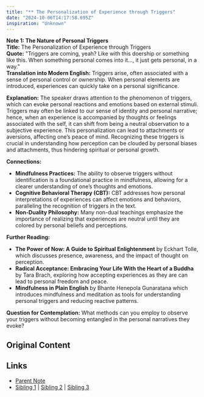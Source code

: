 ```yaml
---
title: "** The Personalization of Experience through Triggers"
date: "2024-10-06T14:17:58.695Z"
inspiration: "Unknown"
---
```


  
**Note 1: The Nature of Personal Triggers**  
**Title:** The Personalization of Experience through Triggers  
**Quote:** "Triggers are coming, yeah? Like with this doership or something like this. When something personal comes into it..., it just gets personal, in a way."  
**Translation into Modern English:** Triggers arise, often associated with a sense of personal control or ownership. When personal elements are introduced, experiences can quickly take on a personal significance.  

**Explanation:** The speaker draws attention to the phenomenon of triggers, which can evoke personal reactions and emotions based on external stimuli. Triggers may often be linked to our sense of identity and personal narrative; hence, when an experience is accompanied by thoughts or feelings associated with the self, it can shift from being a neutral observation to a subjective experience. This personalization can lead to attachments or aversions, affecting one’s peace of mind. Recognizing these triggers is crucial in understanding how perception can be clouded by personal biases and attachments, thus hindering spiritual or personal growth.  

**Connections:**  
- **Mindfulness Practices:** The ability to observe triggers without identification is a foundational practice in mindfulness, allowing for a clearer understanding of one’s thoughts and emotions.  
- **Cognitive Behavioral Therapy (CBT):** CBT addresses how personal interpretations of experiences can affect emotions and behaviors, paralleling the recognition of triggers in the text.  
- **Non-Duality Philosophy:** Many non-dual teachings emphasize the importance of realizing that experiences are neutral until they are colored by personal beliefs and perceptions.  

**Further Reading:**  
- **The Power of Now: A Guide to Spiritual Enlightenment** by Eckhart Tolle, which discusses presence, awareness, and the impact of thought on perception.  
- **Radical Acceptance: Embracing Your Life With the Heart of a Buddha** by Tara Brach, exploring how accepting experiences as they are can lead to personal freedom and peace.  
- **Mindfulness in Plain English** by Bhante Henepola Gunaratana which introduces mindfulness and meditation as tools for understanding personal triggers and reducing reactive patterns.  

**Question for Contemplation:** What methods can you employ to observe your triggers without becoming entangled in the personal narratives they evoke?  


## Original Content



## Links

- [Parent Note](/parent-note.md)
- [Sibling 1](/zettel1.md) | [Sibling 2](/zettel2.md) | [Sibling 3](/zettel3.md)
